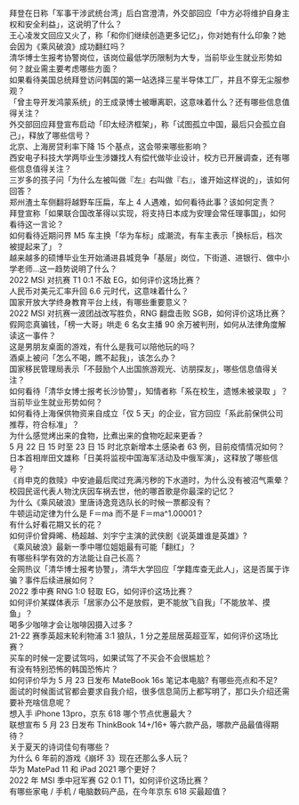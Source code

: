 拜登在日称「军事干涉武统台湾」后白宫澄清，外交部回应「中方必将维护自身主权和安全利益」，这说明了什么？  
王心凌发文回应又火了，称「和你们继续创造更多记忆」，你对她有什么印象？她会因为《乘风破浪》成功翻红吗？  
清华博士生报考协警岗位，该岗位最低学历限制为大专，当前毕业生就业形势如何？就业需主要考虑哪些方面？  
如果看待美国总统拜登访问韩国的第一站选择三星半导体工厂，并且不穿无尘服参观？  
「曾主导开发鸿蒙系统」的王成录博士被曝离职，这意味着什么？还有哪些信息值得关注？  
外交部回应拜登宣布启动「印太经济框架」，称「试图孤立中国，最后只会孤立自己」，释放了哪些信号？  
北京、上海房贷利率下降 15 个基点，这会带来哪些影响？  
西安电子科技大学两毕业生涉嫌找人有偿代做毕业设计，校方已开展调查，还有哪些信息值得关注？  
三岁多的孩子问「为什么左被叫做『左』右叫做『右』，谁开始这样说的」，该如何回答？  
郑州渣土车侧翻将越野车压扁，车上 4 人遇难，如何看待此事？该如何定责？  
拜登宣称「如果联合国改革得以实现，将支持日本成为安理会常任理事国」，如何看待这一言论？  
如何看待近期问界 M5 车主换「华为车标」成潮流，有车主表示「换标后，档次被提起来了」？  
越来越多的硕博毕业生开始涌进县城竞争「基层」岗位，下街道、进银行、做中小学老师…这一趋势说明了什么？  
2022 MSI 对抗赛 T1 0:1 不敌 EG，如何评价这场比赛？  
人民币对美元汇率升回 6.6 元时代，这意味着什么？  
国家开放大学终身教育平台上线，有哪些重要意义？  
2022 MSI 对抗赛一波团战改写胜负，RNG 翻盘击败 SGB，如何评价这场比赛？  
假网恋真骗钱，「榜一大哥」哄走 6 名女主播 90 余万被判刑，如何从法律角度解读这一事件？  
这是男朋友桌面的游戏，有什么是我可以陪他玩的吗？  
酒桌上被问「怎么不喝，瞧不起我」，该怎么办？  
国家移民管理局表示「不鼓励个人出国旅游观光、访朋探友」，哪些信息值得关注？  
如何看待「清华女博士报考长沙协警」，知情者称「系在校生，遗憾未被录取 」？当前毕业生就业形势如何？  
如何看待上海保供物资来自成立「仅 5 天」的企业，官方回应「系此前保供公司推荐，符合标准」？  
为什么感觉烤出来的食物，比煮出来的食物吃起来更香？  
5 月 22 日 15 时至 23 日 15 时北京新增本土感染者 63 例，目前疫情情况如何？  
日本首相岸田文雄称「日美将监视中国海军活动及中俄军演」，这释放了哪些信号？  
《肖申克的救赎》中安迪最后爬过充满污秽的下水道时，为什么没有被沼气熏晕？  
校园民谣代表人物沈庆因车祸去世，他的哪首歌是你最深的记忆？  
为什么《乘风破浪》里唐诗逸竞选队长的时候一票都没有？  
牛顿运动定律为什么是 F＝ma 而不是 F＝ma^1.00001？  
有什么好看花期又长的花？  
如何评价曾舜晞、杨超越、刘宇宁主演的武侠剧《说英雄谁是英雄》?  
《乘风破浪》最新一季中哪位姐姐最有可能「翻红」？  
有哪些科学有效的方法能让自己长高？  
全网热议「清华博士报考协警」，清华大学回应「学籍库查无此人」，这是否属于诈骗？事件后续进展如何？  
2022 季中赛 RNG 1:0 轻取 EG，如何评价这场比赛？  
如何评价某媒体表示「居家办公不是放假，更不能放飞自我」「不能放羊、摸鱼」？  
喝多少咖啡才会让咖啡因摄入过多？  
21-22 赛季英超末轮利物浦 3:1 狼队，1 分之差屈居英超亚军，如何评价这场比赛？  
买车的时候一定要试驾吗，如果试驾了不买会不会很尴尬？  
有没有特别恐怖的韩国恐怖片？  
如何评价华为 5 月 23 日发布 MateBook 16s 笔记本电脑? 有哪些亮点和不足?  
面试的时候面试官都会要求自我介绍，很多信息简历上都写明了，那口头介绍还需要补充啥信息呢？  
想入手 iPhone 13pro，京东 618 哪个节点优惠最大？  
联想宣布 5 月 23 日发布 ThinkBook 14+/16+ 等六款产品，哪款产品最值得期待？  
关于夏天的诗词佳句有哪些？  
为什么 6 年前的游戏《崩坏 3》现在还那么多人玩？  
华为 MatePad 11 和 iPad 2021 哪个更好？  
2022 年 MSI 季中冠军赛 G2 0:1 T1，如何评价这场比赛？  
有哪些家电 / 手机 / 电脑数码产品，在今年京东 618 买最超值？  
